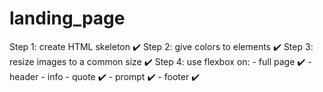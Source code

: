 # landing_page

Step 1: create HTML skeleton ✔️
Step 2: give colors to elements ✔️
Step 3: resize images to a common size ✔️
Step 4: use flexbox on:
    - full page ✔️
    - header
    - info
    - quote ✔️
    - prompt ✔️
    - footer ✔️